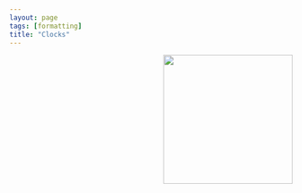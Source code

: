 ```yaml
---
layout: page
tags: [formatting]
title: "Clocks"
---
```



<a href="url"><img src="http://gtendas.github.io/assets/picture.jpg" align="right" width="230" ></a>

